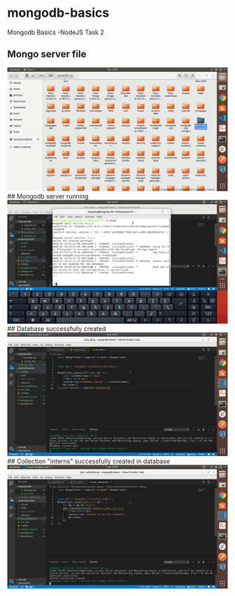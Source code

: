 # mongodb-basics
Mongodb Basics -NodeJS Task 2
## Mongo server file
<img src="./assets/mongoServer.png" alt="Mongo Server file">
## Mongodb server running
<img src="./assets/MongodbServerRunning.png" alt="Mongo Server Running locally">
## Database successfully created
<img src="./assets/DatabaseCreated.png" alt="Database kuic Created">
## Collection "interns" successfully created in database
<img src="./assets/collectionCreated.png" alt="Collection interns Created">
